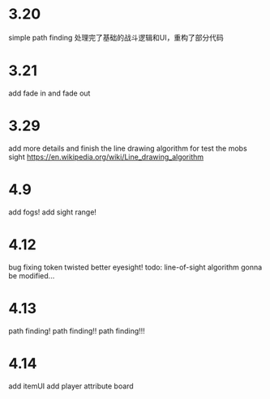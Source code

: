 # 3.20 
simple path finding
处理完了基础的战斗逻辑和UI，重构了部分代码

# 3.21
add fade in and fade out
<line drawing algorithm>

# 3.29 
add more details and finish the line drawing algorithm for test the mobs 
sight 
https://en.wikipedia.org/wiki/Line_drawing_algorithm

# 4.9
add fogs!
add sight range!

# 4.12
bug fixing 
token twisted
better eyesight!
todo: line-of-sight algorithm gonna be modified...

# 4.13
path finding!
path finding!!
path finding!!!

# 4.14
add itemUI
add player attribute board